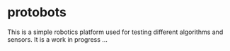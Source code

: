 # protobots
This is a simple robotics platform used for testing different algorithms and sensors.
It is a work in progress ...
